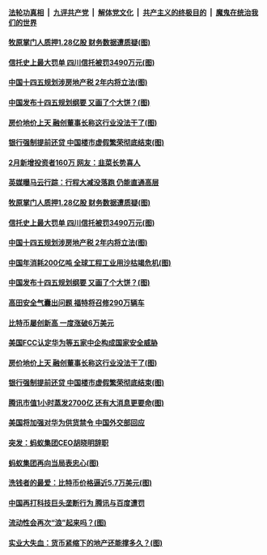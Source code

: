 

####  [法轮功真相](../../../../basic/blob/master/README.md?t=03150530) &nbsp;|&nbsp; [九评共产党](../../../../9ping.md/blob/master/README.md?t=03150530) &nbsp;|&nbsp; [解体党文化](../../../../jtdwh.md/blob/master/README.md?t=03150530)  &nbsp;|&nbsp; [共产主义的终极目的](../../../../gczydzjmd.md/blob/master/README.md?t=03150530) &nbsp;|&nbsp; [魔鬼在统治我们的世界](../../../../mgztzwmdsj.md/blob/master/README.md?t=03150530) 

#### [牧原掌门人质押1.28亿股 财务数据遭质疑(图)](../pages/p5/965540.md?t=03150530) 

#### [信托史上最大罚单 四川信托被罚3490万元(图)](../pages/p5/965509.md?t=03150530) 

#### [中国十四五规划涉房地产税 2年内将立法(图)](../pages/p5/965482.md?t=03150530) 

#### [中国发布十四五规划纲要 又画了个大饼？(图)](../pages/p5/965471.md?t=03150530) 

#### [房价地价上天 融创董事长称这行业没法干了(图)](../pages/p5/965422.md?t=03150530) 

#### [银行强制提前还贷 中国楼市虚假繁荣彻底结束(图)](../pages/p5/965402.md?t=03150530) 

#### [2月新增投资者160万 网友：韭菜长势喜人](../pages/p5/965547.md?t=03150530) 

#### [英媒曝马云行踪：行程大减没落跑 仍能直通高层](../pages/p5/965541.md?t=03150530) 

#### [牧原掌门人质押1.28亿股 财务数据遭质疑(图)](../pages/p5/965540.md?t=03150530) 

#### [信托史上最大罚单 四川信托被罚3490万元(图)](../pages/p5/965509.md?t=03150530) 

#### [中国十四五规划涉房地产税 2年内将立法(图)](../pages/p5/965482.md?t=03150530) 

#### [中国年消耗200亿吨 全球工程工业用沙枯竭危机(图)](../pages/p5/965481.md?t=03150530) 

#### [中国发布十四五规划纲要 又画了个大饼？(图)](../pages/p5/965471.md?t=03150530) 

#### [高田安全气囊出问题 福特将召修290万辆车](../pages/p5/965469.md?t=03150530) 

#### [比特币屡创新高 一度涨破6万美元](../pages/p5/965461.md?t=03150530) 

#### [美国FCC认定华为等五家中企构成国家安全威胁](../pages/p5/965458.md?t=03150530) 

#### [房价地价上天 融创董事长称这行业没法干了(图)](../pages/p5/965422.md?t=03150530) 

#### [银行强制提前还贷 中国楼市虚假繁荣彻底结束(图)](../pages/p5/965402.md?t=03150530) 

#### [腾讯市值1小时蒸发2700亿 还有大消息更要命(图)](../pages/p5/965363.md?t=03150530) 

#### [美国将加强对华为供货禁令 中国外交部回应](../pages/p5/965357.md?t=03150530) 

#### [突发：蚂蚁集团CEO胡晓明辞职](../pages/p5/965356.md?t=03150530) 

#### [蚂蚁集团再向当局表忠心(图)](../pages/p5/965352.md?t=03150530) 

#### [洗钱者的最爱：比特币价格逼近5.7万美元(图)](../pages/p5/965309.md?t=03150530) 

#### [中国再打科技巨头垄断行为 腾讯与百度遭罚](../pages/p5/965347.md?t=03150530) 

#### [流动性会再次“浪”起来吗？(图)](../pages/p5/965301.md?t=03150530) 

#### [实业大失血：货币紧缩下的地产还能撑多久？(图)](../pages/p5/965306.md?t=03150530) 

